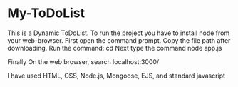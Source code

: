 # My-ToDoList
This is a Dynamic ToDoList.
To run the project you have to install node from your web-browser.
First open the command prompt.
Copy the file path after downloading.
Run the command: cd <File Path>
Next type the command node app.js

Finally On the web browser, search localhost:3000/

I have used HTML, CSS, Node.js, Mongoose, EJS, and standard javascript
